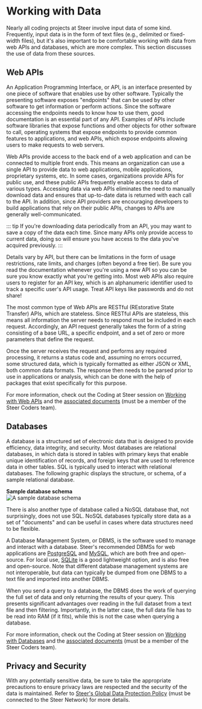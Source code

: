 # Working with Data

Nearly all coding projects at Steer involve input data of some kind. Frequently,
input data is in the form of text files (e.g., delimited or fixed-width files),
but it's also important to be comfortable working with data from web APIs and
databases, which are more complex. This section discusses the use of data from
these sources.

## Web APIs

An Application Programming Interface, or API, is an interface presented by one
piece of software that enables use by other software. Typically the presenting
software exposes "endpoints" that can be used by other software to get
information or perform actions. Since the software accessing the endpoints needs
to know how to use them, good documentation is an essential part of any API.
Examples of APIs include software libraries that expose functions and other
objects for other software to call, operating systems that expose endpoints to
provide common features to applications, and web APIs, which expose endpoints
allowing users to make requests to web servers.

Web APIs provide access to the back end of a web application and can be
connected to multiple front ends. This means an organization can use a single
API to provide data to web applications, mobile applications, proprietary
systems, etc. In some cases, organizations provide APIs for public use, and
these public APIs frequently enable access to data of various types. Accessing
data via web APIs eliminates the need to manually download data and ensures that
up-to-date data is returned with each call to the API. In addition, since API
providers are encouraging developers to build applications that rely on their
public APIs, changes to APIs are generally well-communicated.

::: tip
If you're downloading data periodically from an API, you may want to save a copy
of the data each time. Since many APIs only provide access to current data,
doing so will ensure you have access to the data you've acquired previously.
:::

Details vary by API, but there can be limitations in the form of usage
restrictions, rate limits, and charges (often beyond a free tier). Be sure you
read the documentation whenever you're using a new API so you can be sure you
know exactly what you're getting into. Most web APIs also require users to
register for an API key, which is an alphanumeric identifier used to track a
specific user's API usage. Treat API keys like passwords and do not share!

The most common type of Web APIs are RESTful (REstorative State Transfer) APIs,
which are stateless. Since RESTful APIs are stateless, this means all
information the server needs to respond must be included in each request.
Accordingly, an API request generally takes the form of a string consisting of a
base URL, a specific endpoint, and a set of zero or more parameters that define
the request.

Once the server receives the request and performs any required processing, it
returns a status code and, assuming no errors occurred, some structured data,
which is typically formatted as either JSON or XML, both common data formats.
The response then needs to be parsed prior to use in applications or analysis,
which can be done with the help of packages that exist specifically for this
purpose.

For more information, check out the Coding at Steer session on
[Working with Web APIs](https://sdg.eloomi.com/learning/modules/1383/element/660?program=80)
and the
[associated documents](https://sdgworld.sharepoint.com/:f:/r/sites/SteerCoders/Shared%20Documents/General/Coding%20at%20Steer/Working%20with%20Web%20APIs)
(must be a member of the Steer Coders team).

## Databases

A database is a structured set of electronic data that is designed to provide
efficiency, data integrity, and security. Most databases are relational
databases, in which data is stored in tables with primary keys that enable
unique identification of records, and foreign keys that are used to reference
data in other tables. SQL is typically used to interact with relational
databases. The following graphic displays the structure, or schema, of a sample
relational database.

**Sample database schema**  
![A sample database schema](sample_database_schema.png)

There is also another type of database called a NoSQL database that, not
surprisingly, does not use SQL. NoSQL databases typically store data as a set of
"documents" and can be useful in cases where data structures need to be
flexible.

A Database Management System, or DBMS, is the software used to manage and
interact with a database. Steer's recommended DBMSs for web applications are
[PostgreSQL](https://www.postgresql.org) and [MySQL](https://www.mysql.com),
which are both free and open-source. For local use,
[SQLite](https://www.sqlite.org/index.html) is a good lightweight option, and is
also free and open-source. Note that different database management systems are
not interoperable, but data can typically be dumped from one DBMS to a text file
and imported into another DBMS.

When you send a query to a database, the DBMS does the work of querying the full
set of data and only returning the results of your query. This presents
significant advantages over reading in the full dataset from a text file and
then filtering. Importantly, in the latter case, the full data file has to be
read into RAM (if it fits), while this is not the case when querying a database.

For more information, check out the Coding at Steer session on
[Working with Databases](https://sdg.eloomi.com/learning/modules/1388/element/670?program=80)
and the
[associated documents](https://sdgworld.sharepoint.com/:f:/r/sites/SteerCoders/Shared%20Documents/General/Coding%20at%20Steer/Working%20with%20Databases)
(must be a member of the Steer Coders team).

## Privacy and Security

With any potentially sensitive data, be sure to take the appropriate precautions
to ensure privacy laws are respected and the security of the data is maintained.
Refer to
[Steer's Global Data Protection Policy](http://eric.steergroup.com/company-info/General%20Data%20Protection%20Regulation/1.%20Global%20Data%20Protection%20Policy%20April%202021.pdf)
(must be connected to the Steer Network) for more details.
